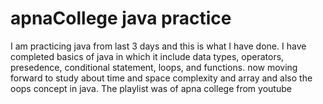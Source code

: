 # apnaCollege java practice
I am practicing java from last 3 days and this is what I have done. 
I have completed basics of java in which it include data types, operators, presedence, conditional statement, loops, and functions. 
now moving forward to study about time and space complexity and array and also the oops concept in java. 
The playlist was of apna college from youtube
